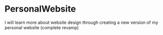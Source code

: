 # PersonalWebsite
I will learn more about website design through creating a new version of my personal website (complete revamp)
